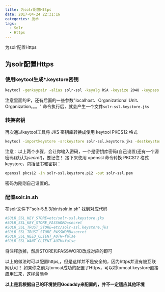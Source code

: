 ```yaml
---
title: 为solr配置Https
date: 2017-04-24 22:31:16
categories: 技术
tags:
  - Solr
  - Https
---
```


为solr配置Https
<!--more-->
## 为solr配置Https
### 使用keytool生成*.keystore密钥
```bash
keytool -genkeypair -alias solr-ssl -keyalg RSA -keysize 2048 -keypass secret -storepass secret -validity 9999 -keystore solr-ssl.keystore.jks -ext SAN=DNS:localhost,IP:192.168.1.3,IP:127.0.0.1 -dname "CN=localhost, OU=Organizational Unit, O=Organization, L=Location, ST=State, C=Country"
```
注意里面的IP，还有后面的一些参数"localhost、Organizational Unit、Organization。。。"
命令执行后，就会产生一个文件`solr-ssl.keystore.jks`
### 转换密钥
再次通过keytool工具将 JKS 密钥库转换成使用 keytool PKCS12 格式
```bash
keytool -importkeystore -srckeystore solr-ssl.keystore.jks -destkeystore solr-ssl.keystore.p12 -srcstoretype jks -deststoretype pkcs12
```
注意：以上两个步骤，会让你输入密码，一个是密钥库密码(自己设置)还有一个源密码(默认为*secret*)，要记住！
接下来使用 openssl 命令转换 PKCS12 格式 keystore，包括证书和密钥：
```bash
openssl pkcs12 -in solr-ssl.keystore.p12 -out solr-ssl.pem
```
密码为刚刚自己设置的。

### 配置solr.in.sh
在solr文件下"solr-5.5.3/bin/solr.in.sh"
找到对应代码
```bash
#SOLR_SSL_KEY_STORE=etc/solr-ssl.keystore.jks
#SOLR_SSL_KEY_STORE_PASSWORD=secret
#SOLR_SSL_TRUST_STORE=etc/solr-ssl.keystore.jks
#SOLR_SSL_TRUST_STORE_PASSWORD=secret
#SOLR_SSL_NEED_CLIENT_AUTH=false
#SOLR_SSL_WANT_CLIENT_AUTH=false
```
将注释放掉，然后STORE和PASSWORD改成对应的即可

以上的做法时可以配置https,，但是这样并不是安全的，因为https并没有被互联网认可！
如果你之前为tomcat成功的配置了Https，可以将tomcat.keystore直接应用过来，这样最简单


**以上是我根据自己的环境使用Godaddy来配置的，并不一定适应其他环境**
